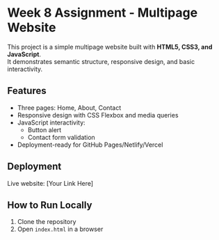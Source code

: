 # Week 8 Assignment - Multipage Website

This project is a simple multipage website built with **HTML5, CSS3, and JavaScript**.  
It demonstrates semantic structure, responsive design, and basic interactivity.

## Features
- Three pages: Home, About, Contact
- Responsive design with CSS Flexbox and media queries
- JavaScript interactivity:
  - Button alert
  - Contact form validation
- Deployment-ready for GitHub Pages/Netlify/Vercel

## Deployment
Live website: [Your Link Here]

## How to Run Locally
1. Clone the repository
2. Open `index.html` in a browser
